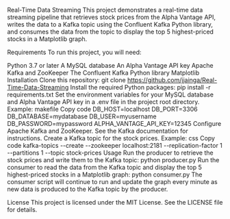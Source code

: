 Real-Time Data Streaming
This project demonstrates a real-time data streaming pipeline that retrieves stock prices from the Alpha Vantage API, writes the data to a Kafka topic using the Confluent Kafka Python library, and consumes the data from the topic to display the top 5 highest-priced stocks in a Matplotlib graph.

Requirements
To run this project, you will need:

Python 3.7 or later
A MySQL database
An Alpha Vantage API key
Apache Kafka and ZooKeeper
The Confluent Kafka Python library
Matplotlib
Installation
Clone this repository: git clone https://github.com/jjainga/Real-Time-Data-Streaming
Install the required Python packages: pip install -r requirements.txt
Set the environment variables for your MySQL database and Alpha Vantage API key in a .env file in the project root directory. Example:
makefile
Copy code
DB_HOST=localhost
DB_PORT=3306
DB_DATABASE=mydatabase
DB_USER=myusername
DB_PASSWORD=mypassword
ALPHA_VANTAGE_API_KEY=12345
Configure Apache Kafka and ZooKeeper. See the Kafka documentation for instructions.
Create a Kafka topic for the stock prices. Example:
css
Copy code
kafka-topics --create --zookeeper localhost:2181 --replication-factor 1 --partitions 1 --topic stock-prices
Usage
Run the producer to retrieve the stock prices and write them to the Kafka topic: python producer.py
Run the consumer to read the data from the Kafka topic and display the top 5 highest-priced stocks in a Matplotlib graph: python consumer.py
The consumer script will continue to run and update the graph every minute as new data is produced to the Kafka topic by the producer.

License
This project is licensed under the MIT License. See the LICENSE file for details.